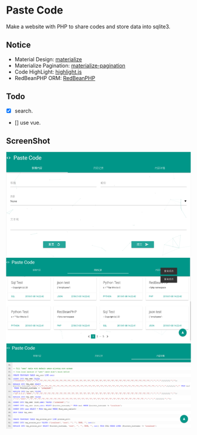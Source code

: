 # Paste Code
Make a website with PHP to share codes and store data into sqlite3.

## Notice
* Material Design: [materialize](https://github.com/Dogfalo/materialize)
* Materialize Pagination: [materialize-pagination](https://github.com/mirjamsk/materialize-pagination)
* Code HighLight: [highlight.js](https://github.com/isagalaev/highlight.js)
* RedBeanPHP ORM: [RedBeanPHP](https://github.com/gabordemooij/redbean)

## Todo
- [x] search.
- [] use vue.

## ScreenShot
![add_content](ScreenShot/add_content.png)
![view_history](ScreenShot/view_history.png)
![view_detail](ScreenShot/view_detail.png)